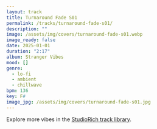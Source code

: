 ```yaml
---
layout: track
title: Turnaround Fade S01
permalink: /tracks/turnaround-fade-s01/
description: ""
image: /assets/img/covers/turnaround-fade-s01.webp
image_ready: false
date: 2025-01-01
duration: "2:17"
album: Stranger Vibes
mood: []
genre:
  - lo-fi
  - ambient
  - chillwave
bpm: 136
key: F#
image_jpg: /assets/img/covers/turnaround-fade-s01.jpg
---
```


Explore more vibes in the [StudioRich track library](/tracks/).
